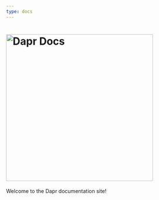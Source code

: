 ```yaml
---
type: docs
---
```


# <img src="/images/home-title.png" alt="Dapr Docs" width=400>

Welcome to the Dapr documentation site!